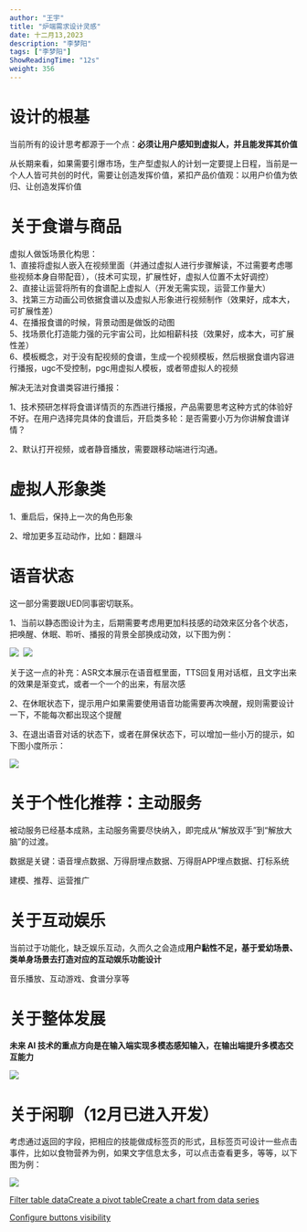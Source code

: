 ```yaml
---
author: "王宇"
title: "炉端需求设计灵感"
date: 十二月13,2023
description: "李梦阳"
tags: ["李梦阳"]
ShowReadingTime: "12s"
weight: 356
---
```

设计的根基
=====

当前所有的设计思考都源于一个点：**必须让用户感知到虚拟人，并且能发挥其价值**

从长期来看，如果需要引爆市场，生产型虚拟人的计划一定要提上日程，当前是一个人人皆可共创的时代，需要让创造发挥价值，紧扣产品价值观：以用户价值为依归、让创造发挥价值

关于食谱与商品
=======

虚拟人做饭场景化构思：  
1、直接将虚拟人嵌入在视频里面（并通过虚拟人进行步骤解读，不过需要考虑哪些视频本身自带配音），（技术可实现，扩展性好，虚拟人位置不太好调控）  
2、直接让运营将所有的食谱配上虚拟人（开发无需实现，运营工作量大）  
3、找第三方动画公司依据食谱以及虚拟人形象进行视频制作（效果好，成本大，可扩展性差）  
4、在播报食谱的时候，背景动图是做饭的动图  
5、找场景化打造能力强的元宇宙公司，比如相薪科技（效果好，成本大，可扩展性差）  
6、模板概念，对于没有配视频的食谱，生成一个视频模板，然后根据食谱内容进行播报，ugc不受控制，pgc用虚拟人模板，或者带虚拟人的视频

解决无法对食谱类容进行播报：

1、技术预研怎样将食谱详情页的东西进行播报，产品需要思考这种方式的体验好不好。在用户选择完具体的食谱后，开启类多轮：是否需要小万为你讲解食谱详情？

2、默认打开视频，或者静音播放，需要跟移动端进行沟通。

虚拟人形象类
======

1、重启后，保持上一次的角色形象

2、增加更多互动动作，比如：翻跟斗

语音状态
====

这一部分需要跟UED同事密切联系。

1、当前以静态图设计为主，后期需要考虑用更加科技感的动效来区分各个状态，把唤醒、休眠、聆听、播报的背景全部换成动效，以下图为例：

![](/download/thumbnails/109727499/image2023-10-21_15-5-36.png?version=1&modificationDate=1697871936804&api=v2)  ![](/download/thumbnails/109727499/image2023-10-21_15-7-4.png?version=1&modificationDate=1697872024474&api=v2)

关于这一点的补充：ASR文本展示在语音框里面，TTS回复用对话框，且文字出来的效果是渐变式，或者一个一个的出来，有层次感

2、在休眠状态下，提示用户如果需要使用语音功能需要再次唤醒，规则需要设计一下，不能每次都出现这个提醒

3、在退出语音对话的状态下，或者在屏保状态下，可以增加一些小万的提示，如下图小度所示：

![](/download/attachments/109727499/image2023-10-23_11-10-11.png?version=1&modificationDate=1698030611533&api=v2)

关于个性化推荐：主动服务
============

被动服务已经基本成熟，主动服务需要尽快纳入，即完成从“解放双手”到“解放大脑”的过渡。

数据是关键：语音埋点数据、万得厨埋点数据、万得厨APP埋点数据、打标系统

建模、推荐、运营推广

关于互动娱乐
======

当前过于功能化，缺乏娱乐互动，久而久之会造成**用户黏性不足，基于爱幼场景、类单身场景去打造对应的互动娱乐功能设计**

音乐播放、互动游戏、食谱分享等

关于整体发展
======

**未来 AI 技术的重点方向是在输入端实现多模态感知输入，在输出端提升多模态交互能力**

![](/download/attachments/109727499/image2023-12-13_11-56-33.png?version=1&modificationDate=1702439794075&api=v2)

  

关于闲聊（12月已进入开发）
==============

考虑通过返回的字段，把相应的技能做成标签页的形式，且标签页可设计一些点击事件，比如以食物营养为例，如果文字信息太多，可以点击查看更多，等等，以下图为例：

![](/download/attachments/109727499/image2023-10-21_15-14-2.png?version=1&modificationDate=1697872443014&api=v2)

  

  

  

  

  

[Filter table data](#)[Create a pivot table](#)[Create a chart from data series](#)

[Configure buttons visibility](/users/tfac-settings.action)